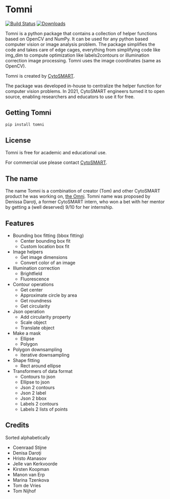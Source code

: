 # Tomni

[![Build Status](https://cytosmart.visualstudio.com/CytoSmartImageAnalysis/_apis/build/status/cytosmart-bv.tomni?branchName=main)](https://cytosmart.visualstudio.com/CytoSmartImageAnalysis/_build/latest?definitionId=384&branchName=main)
[![Downloads](https://pepy.tech/badge/tomni)](https://pepy.tech/project/tomni)

Tomni is a python package that contains a collection of helper functions based on OpenCV and NumPy. It can be used for any python based computer vision or image analysis problem. The package simplifies the code and takes care of edge cages, everything from simplifying code like img_dim to compute optimization like labels2contours or illumination correction image processing. Tomni uses the image coordinates (same as OpenCV).

Tomni is created by [CytoSMART](https://cytosmart.com).

The package was developed in-house to centralize the helper function for computer vision problems. In 2021, CytoSMART engineers turned it to open source, enabling researchers and educators to use it for free.

## Getting Tomni

```cmd
pip install tomni
```

## License

Tomni is free for academic and educational use.

For commercial use please contact [CytoSMART](https://cytosmart.com/contact).

## The name

The name Tomni is a combination of creator (Tom) and other CytoSMART product he was working on, [the Omni](https://cytosmart.com/products/omni). Tomni name was proposed by Denissa Daroţi, a former CytoSMART intern, who won a bet with her mentor by getting a (well deserved) 9/10 for her internship.

## Features

- Bounding box fitting (bbox fitting)
  - Center bounding box fit
  - Custom location box fit
- Image helpers
  - Get image dimensions
  - Convert color of an image
- Illumination correction
  - Brightfield
  - Fluorescence
- Contour operations
  - Get center
  - Approximate circle by area
  - Get roundness
  - Get circularity
- Json operation
  - Add circularity property
  - Scale object
  - Translate object
- Make a mask
  - Ellipse
  - Polygon
- Polygon downsampling
  - iterative downsampling
- Shape fitting
  - Rect around ellipse
- Transformers of data format
  - Contours to json
  - Ellipse to json
  - Json 2 contours
  - Json 2 label
  - Json 2 bbox
  - Labels 2 contours
  - Labels 2 lists of points

## Credits

Sorted alphabetically

- Coenraad Stijne
- Denisa Daroţi
- Hristo Atanasov
- Jelle van Kerkvoorde
- Kirsten Koopman
- Manon van Erp
- Marina Tzenkova
- Tom de Vries
- Tom Nijhof
